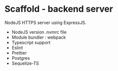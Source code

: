 # Scaffold - backend server

NodeJS HTTPS server using ExpressJS.</br>

-   NodeJS version .nvmrc file
-   Module bundler : webpack
-   Typescript support
-   Eslint
-   Prettier
-   Postgres
-   Sequelize-TS
